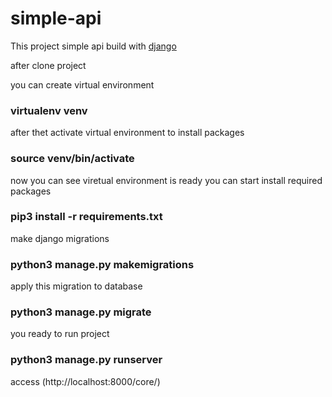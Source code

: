# simple-api

This project simple api build with [django](https://www.djangoproject.com/)

after clone project 

you can create virtual environment 

###  virtualenv venv

after thet activate virtual environment to install packages

### source venv/bin/activate 

now you can see viretual environment is ready you can start install required packages 

###  pip3 install -r requirements.txt

make django migrations 


### python3 manage.py makemigrations 

apply this migration to database 

###  python3 manage.py migrate 


you ready to run project 

### python3 manage.py runserver 

access (http://localhost:8000/core/)